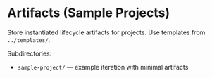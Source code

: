 # Artifacts (Sample Projects)

Store instantiated lifecycle artifacts for projects. Use templates from `../templates/`.

Subdirectories:
- `sample-project/` — example iteration with minimal artifacts

